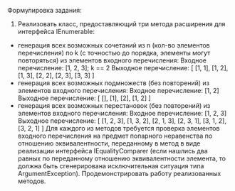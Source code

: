 Формулировка задания:
1. Реализовать класс, предоставляющий три метода расширения для
интерфейса IEnumerable<T>:
- генерация всех возможных сочетаний из n (кол-во элементов
перечисления) по k (с точностью до порядка, элементы могут
повторяться) из элементов входного перечисления:
Входное перечисление: [1, 2, 3]; k == 2
Выходное перечисление: [ [1, 1], [1, 2], [1, 3], [2, 2], [2, 3], [3, 3] ]
- генерация всех возможных подмножеств (без повторений) из
элементов входного перечисления:
Входное перечисление: [1, 2]
Выходное перечисление: [ [], [1], [2], [1, 2] ]
- генерация всех возможных перестановок (без повторений) из
элементов входного перечисления:
Входное перечисление: [1, 2, 3]
Выходное перечисление: [ [1, 2, 3], [1, 3, 2], [2, 1, 3], [2, 3, 1], [3, 1,
2], [3, 2, 1] ]
Для каждого из методов требуется проверка элементов входного
перечисления на предмет попарного неравенства по отношению
эквивалентности, переданному в метод в виде реализации интерфейса
IEqualityComparer<T> (если нашлись два равных по переданному
отношению эквивалентности элемента, то должна быть сгенерирована
исключительная ситуация типа ArgumentException). Продемонстрировать
работу реализованных методов.
